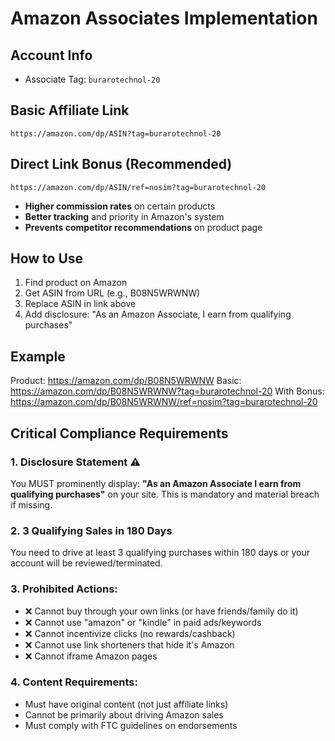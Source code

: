 # Amazon Associates Implementation

## Account Info
- Associate Tag: `burarotechnol-20`

## Basic Affiliate Link
```
https://amazon.com/dp/ASIN?tag=burarotechnol-20
```

## Direct Link Bonus (Recommended)
```
https://amazon.com/dp/ASIN/ref=nosim?tag=burarotechnol-20
```
- **Higher commission rates** on certain products
- **Better tracking** and priority in Amazon's system
- **Prevents competitor recommendations** on product page

## How to Use
1. Find product on Amazon
2. Get ASIN from URL (e.g., B08N5WRWNW)
3. Replace ASIN in link above
4. Add disclosure: "As an Amazon Associate, I earn from qualifying purchases"

## Example
Product: https://amazon.com/dp/B08N5WRWNW
Basic: https://amazon.com/dp/B08N5WRWNW?tag=burarotechnol-20
With Bonus: https://amazon.com/dp/B08N5WRWNW/ref=nosim?tag=burarotechnol-20

## Critical Compliance Requirements

### 1. Disclosure Statement ⚠️
You MUST prominently display: **"As an Amazon Associate I earn from qualifying purchases"** on your site. This is mandatory and material breach if missing.

### 2. 3 Qualifying Sales in 180 Days
You need to drive at least 3 qualifying purchases within 180 days or your account will be reviewed/terminated.

### 3. Prohibited Actions:
- ❌ Cannot buy through your own links (or have friends/family do it)
- ❌ Cannot use "amazon" or "kindle" in paid ads/keywords
- ❌ Cannot incentivize clicks (no rewards/cashback)
- ❌ Cannot use link shorteners that hide it's Amazon
- ❌ Cannot iframe Amazon pages

### 4. Content Requirements:
- Must have original content (not just affiliate links)
- Cannot be primarily about driving Amazon sales
- Must comply with FTC guidelines on endorsements